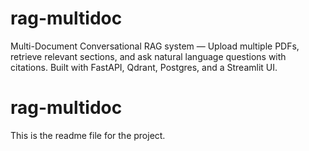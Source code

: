 # rag-multidoc
Multi-Document Conversational RAG system — Upload multiple PDFs, retrieve relevant sections, and ask natural language questions with citations. Built with FastAPI, Qdrant, Postgres, and a Streamlit UI.

# rag-multidoc
This is the readme file for the project.
